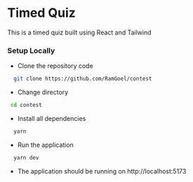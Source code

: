 # Timed Quiz

This is a timed quiz built using React and Tailwind



### Setup Locally
- Clone the repository code
```bash
  git clone https://github.com/RamGoel/contest
```
- Change directory
```bash
 cd contest
```
- Install all dependencies
```bash
  yarn
```
- Run the application
```bash
  yarn dev
```

- The application should be running on http://localhost:5173

